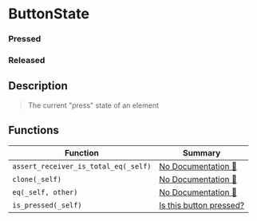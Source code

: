# ButtonState

### Pressed

### Released

## Description

>  The current "press" state of an element

## Functions

| Function | Summary |
| --- | --- |
| `assert_receiver_is_total_eq(_self)` | [No Documentation 🚧](./buttonstate/assert_receiver_is_total_eq.md) |
| `clone(_self)` | [No Documentation 🚧](./buttonstate/clone.md) |
| `eq(_self, other)` | [No Documentation 🚧](./buttonstate/eq.md) |
| `is_pressed(_self)` | [ Is this button pressed?](./buttonstate/is_pressed.md) |